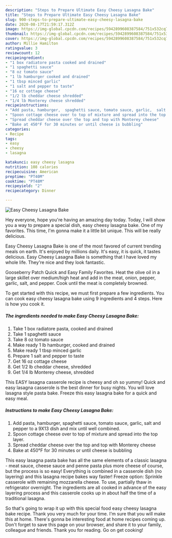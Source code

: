 ```yaml
---
description: "Steps to Prepare Ultimate Easy Cheesy Lasagna Bake"
title: "Steps to Prepare Ultimate Easy Cheesy Lasagna Bake"
slug: 900-steps-to-prepare-ultimate-easy-cheesy-lasagna-bake
date: 2020-08-17T21:59:17.312Z
image: https://img-global.cpcdn.com/recipes/5942899608387584/751x532cq70/easy-cheesy-lasagna-bake-recipe-main-photo.jpg
thumbnail: https://img-global.cpcdn.com/recipes/5942899608387584/751x532cq70/easy-cheesy-lasagna-bake-recipe-main-photo.jpg
cover: https://img-global.cpcdn.com/recipes/5942899608387584/751x532cq70/easy-cheesy-lasagna-bake-recipe-main-photo.jpg
author: Millie Hamilton
ratingvalue: 3
reviewcount: 12
recipeingredient:
- "1 box radiatore pasta cooked and drained"
- "1 spaghetti sauce"
- "8 oz tomato sauce"
- "1 lb hamburger cooked and drained"
- "1 tbsp minced garlic"
- "1 salt and pepper to taste"
- "16 oz cottage cheese"
- "1/2 lb cheddar cheese shredded"
- "1/4 lb Monterey cheese shredded"
recipeinstructions:
- "Add pasta, hamburger,  spaghetti sauce, tomato sauce, garlic,  salt and pepper to a 9X13 dish and mix until well combined."
- "Spoon cottage cheese over to top of mixture and spread into the top layer."
- "Spread cheddar cheese over the top and top with Monterey cheese"
- "Bake at 450°F for 30 minutes or until cheese is bubbling"
categories:
- Recipe
tags:
- easy
- cheesy
- lasagna

katakunci: easy cheesy lasagna 
nutrition: 108 calories
recipecuisine: American
preptime: "PT40M"
cooktime: "PT48M"
recipeyield: "2"
recipecategory: Dinner

---
```



![Easy Cheesy Lasagna Bake](https://img-global.cpcdn.com/recipes/5942899608387584/751x532cq70/easy-cheesy-lasagna-bake-recipe-main-photo.jpg)

Hey everyone, hope you're having an amazing day today. Today, I will show you a way to prepare a special dish, easy cheesy lasagna bake. One of my favorites. This time, I'm gonna make it a little bit unique. This will be really delicious.

Easy Cheesy Lasagna Bake is one of the most favored of current trending meals on earth. It's enjoyed by millions daily. It's easy, it is quick, it tastes delicious. Easy Cheesy Lasagna Bake is something that I have loved my whole life. They're nice and they look fantastic.

Gooseberry Patch Quick and Easy Family Favorites. Heat the olive oil in a large skillet over medium/high heat and add in the meat, onion, pepper, garlic, salt, and pepper. Cook until the meat is completely browned.


To get started with this recipe, we must first prepare a few ingredients. You can cook easy cheesy lasagna bake using 9 ingredients and 4 steps. Here is how you cook it.

<!--inarticleads1-->

##### The ingredients needed to make Easy Cheesy Lasagna Bake:

1. Take 1 box radiatore pasta, cooked and drained
1. Take 1 spaghetti sauce
1. Take 8 oz tomato sauce
1. Make ready 1 lb hamburger, cooked and drained
1. Make ready 1 tbsp minced garlic
1. Prepare 1 salt and pepper to taste
1. Get 16 oz cottage cheese
1. Get 1/2 lb cheddar cheese, shredded
1. Get 1/4 lb Monterey cheese, shredded


This EASY lasagna casserole recipe is cheesy and oh so yummy! Quick and easy lasagna casserole is the best dinner for busy nights. You will love lasagna style pasta bake. Freeze this easy lasagna bake for a quick and easy meal. 

<!--inarticleads2-->

##### Instructions to make Easy Cheesy Lasagna Bake:

1. Add pasta, hamburger,  spaghetti sauce, tomato sauce, garlic,  salt and pepper to a 9X13 dish and mix until well combined.
1. Spoon cottage cheese over to top of mixture and spread into the top layer.
1. Spread cheddar cheese over the top and top with Monterey cheese
1. Bake at 450°F for 30 minutes or until cheese is bubbling


This easy lasagna pasta bake has all the same elements of a classic lasagna - meat sauce, cheese sauce and penne pasta plus more cheese of course, but the process is so easy! Everything is combined in a casserole dish (no layering) and this lasagna recipe bakes way faster! Freeze option: Sprinkle casserole with remaining mozzarella cheese. To use, partially thaw in refrigerator overnight. The ingredients are all cooked in advance of the easy layering process and this casserole cooks up in about half the time of a traditional lasagna. 

So that's going to wrap it up with this special food easy cheesy lasagna bake recipe. Thank you very much for your time. I'm sure that you will make this at home. There's gonna be interesting food at home recipes coming up. Don't forget to save this page on your browser, and share it to your family, colleague and friends. Thank you for reading. Go on get cooking!
